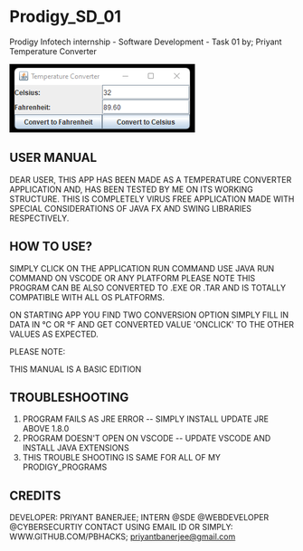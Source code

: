 # Prodigy_SD_01
Prodigy Infotech internship - Software Development - Task 01 by; Priyant
Temperature Converter

![Alt text](https://github.com/Pbhacks/Prodigy_SD_01/blob/main/Screenshot%202023-10-09%20182105.png)
 
 USER MANUAL
-------------

DEAR USER,
THIS APP HAS BEEN MADE AS A TEMPERATURE CONVERTER APPLICATION AND, HAS BEEN TESTED BY ME 
ON ITS WORKING STRUCTURE.
THIS IS COMPLETELY VIRUS FREE APPLICATION MADE WITH SPECIAL CONSIDERATIONS OF JAVA FX
AND SWING LIBRARIES RESPECTIVELY.

 HOW TO USE?
-------------
SIMPLY CLICK ON THE APPLICATION RUN COMMAND USE JAVA RUN COMMAND ON VSCODE OR ANY PLATFORM
PLEASE NOTE THIS PROGRAM CAN BE ALSO CONVERTED TO .EXE OR .TAR AND IS TOTALLY COMPATIBLE
WITH ALL OS PLATFORMS.

ON STARTING APP YOU FIND TWO CONVERSION OPTION SIMPLY FILL IN DATA IN °C OR °F
AND GET CONVERTED VALUE 'ONCLICK' TO THE OTHER VALUES AS EXPECTED.

PLEASE NOTE:

THIS MANUAL IS A BASIC EDITION

 TROUBLESHOOTING
-----------------
1. PROGRAM FAILS AS JRE ERROR -- SIMPLY INSTALL UPDATE JRE ABOVE 1.8.0
2. PROGRAM DOESN'T OPEN ON VSCODE -- UPDATE VSCODE AND INSTALL JAVA EXTENSIONS
3. THIS TROUBLE SHOOTING IS SAME FOR ALL OF MY PRODIGY_PROGRAMS

 CREDITS
---------

DEVELOPER: PRIYANT BANERJEE;
INTERN @SDE @WEBDEVELOPER @CYBERSECURTIY
CONTACT USING EMAIL ID OR SIMPLY: WWW.GITHUB.COM/PBHACKS;
priyantbanerjee@gmail.com
